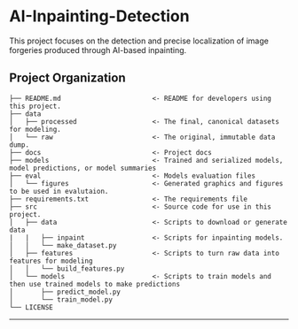 AI-Inpainting-Detection
==============================

This project focuses on the detection and precise localization of image forgeries produced through AI-based inpainting.

Project Organization
------------

    ├── README.md                       <- README for developers using this project.
    ├── data
    │   ├── processed                   <- The final, canonical datasets for modeling.
    │   └── raw                         <- The original, immutable data dump.
    ├── docs                            <- Project docs
    ├── models                          <- Trained and serialized models, model predictions, or model summaries
    ├── eval                            <- Models evaluation files
    │   └── figures                     <- Generated graphics and figures to be used in evalutaion.
    ├── requirements.txt                <- The requirements file
    ├── src                             <- Source code for use in this project.
    │   ├── data                        <- Scripts to download or generate data
    |   |   ├── inpaint                 <- Scripts for inpainting models.
    │   │   └── make_dataset.py
    │   ├── features                    <- Scripts to turn raw data into features for modeling
    │   │   └── build_features.py
    │   └── models                      <- Scripts to train models and then use trained models to make predictions
    │       ├── predict_model.py
    │       └── train_model.py
    └── LICENSE
--------
